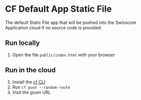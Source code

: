 # CF Default App Static File

The default Static File app that will be pushed into the Swisscom Application cloud if no source code is provided.

## Run locally

1. Open the file `public/index.html` with your browser

## Run in the cloud

1. Install the [cf CLI](https://github.com/cloudfoundry/cli#downloads)
1. Run `cf push --random-route`
1. Visit the given URL
